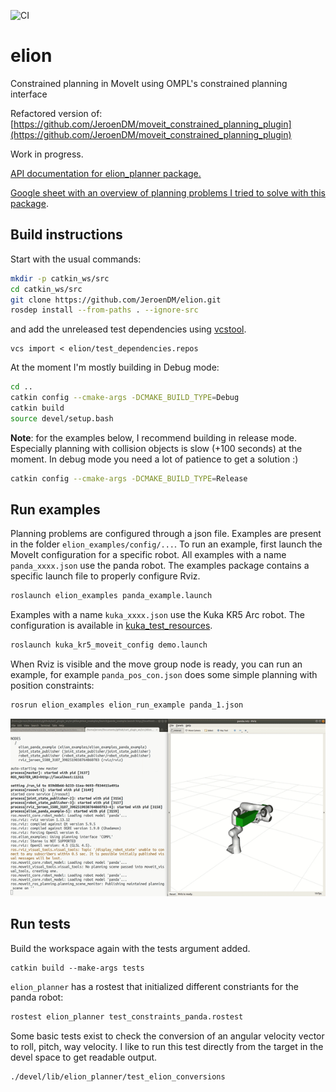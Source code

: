 ![CI](https://github.com/JeroenDM/elion/workflows/CI/badge.svg)

# elion

Constrained planning in MoveIt using OMPL's constrained planning interface

Refactored version of: [https://github.com/JeroenDM/moveit_constrained_planning_plugin](https://github.com/JeroenDM/moveit_constrained_planning_plugin)

Work in progress.

[API documentation for elion_planner package.](https://jeroendm.github.io/elion/docs/html/index.html)

[Google sheet with an overview of planning problems I tried to solve with this package](https://docs.google.com/spreadsheets/d/1stQlRhBhPN7oWiNFP_NP_y2UuipUJ-9rYIfIOLDluFg/edit?usp=sharing).

## Build instructions

Start with the usual commands:
```bash
mkdir -p catkin_ws/src
cd catkin_ws/src
git clone https://github.com/JeroenDM/elion.git
rosdep install --from-paths . --ignore-src
```

and add the unreleased test dependencies using [vcstool](https://github.com/dirk-thomas/vcstool).
```
vcs import < elion/test_dependencies.repos
```

At the moment I'm mostly building in Debug mode:
```bash
cd ..
catkin config --cmake-args -DCMAKE_BUILD_TYPE=Debug
catkin build
source devel/setup.bash
```

**Note**: for the examples below, I recommend building in release mode. Especially planning with collision objects is slow (+100 seconds) at the moment. In debug mode you need a lot of patience to get a solution :)
```bash
catkin config --cmake-args -DCMAKE_BUILD_TYPE=Release
```

## Run examples
Planning problems are configured through a json file. Examples are present in the folder `elion_examples/config/...`. To run an example, first launch the MoveIt configuration for a specific robot. All examples with a name `panda_xxxx.json` use the panda robot. The examples package contains a specific launch file to properly configure Rviz.

```bash
roslaunch elion_examples panda_example.launch 
```

Examples with a name `kuka_xxxx.json` use the Kuka KR5 Arc robot. The configuration is available in [kuka_test_resources](https://github.com/JeroenDM/kuka_test_resources.git).

```bash
roslaunch kuka_kr5_moveit_config demo.launch 
```

When Rviz is visible and the move group node is ready, you can run an example, for example `panda_pos_con.json` does some simple planning with position constraints:

```bash
rosrun elion_examples elion_run_example panda_1.json
```

![panda_example](docs/panda_example.gif)

## Run tests
Build the workspace again with the tests argument added.
```
catkin build --make-args tests
```

`elion_planner` has a rostest that initialized different constriants for the panda robot:
```bash
rostest elion_planner test_constraints_panda.rostest
```

Some basic tests exist to check the conversion of an angular velocity vector to roll, pitch, way velocity. I like to run this test directly from the target in the devel space to get readable output.
```bash
./devel/lib/elion_planner/test_elion_conversions
```
